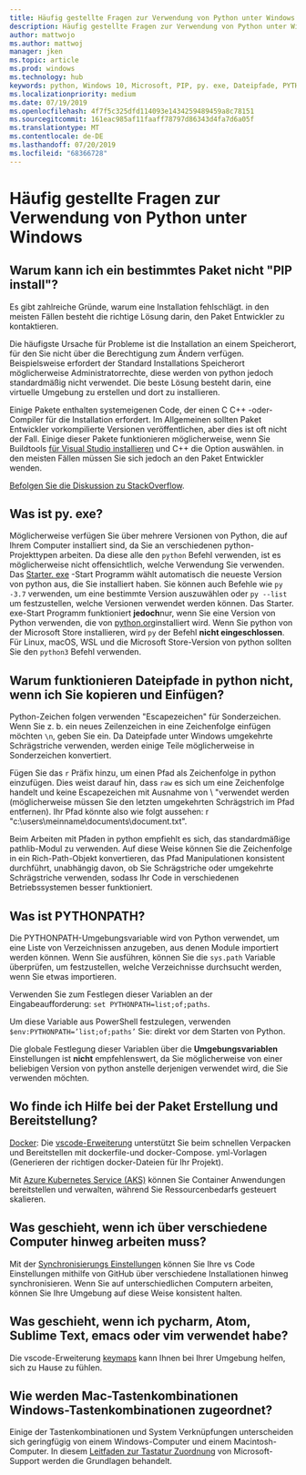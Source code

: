 ```yaml
---
title: Häufig gestellte Fragen zur Verwendung von Python unter Windows
description: Häufig gestellte Fragen zur Verwendung von Python unter Windows
author: mattwojo
ms.author: mattwoj
manager: jken
ms.topic: article
ms.prod: windows
ms.technology: hub
keywords: python, Windows 10, Microsoft, PIP, py. exe, Dateipfade, PYTHONPATH, python-Bereitstellung, Python-Paket Erstellung
ms.localizationpriority: medium
ms.date: 07/19/2019
ms.openlocfilehash: 4f7f5c325dfd114093e1434259489459a8c78151
ms.sourcegitcommit: 161eac985af11faaff78797d86343d4fa7d6a05f
ms.translationtype: MT
ms.contentlocale: de-DE
ms.lasthandoff: 07/20/2019
ms.locfileid: "68366728"
---
```

# <a name="frequently-asked-questions-about-using-python-on-windows"></a>Häufig gestellte Fragen zur Verwendung von Python unter Windows

## <a name="why-cant-i-pip-install-a-certain-package"></a>Warum kann ich ein bestimmtes Paket nicht "PIP install"?

Es gibt zahlreiche Gründe, warum eine Installation fehlschlägt. in den meisten Fällen besteht die richtige Lösung darin, den Paket Entwickler zu kontaktieren.

Die häufigste Ursache für Probleme ist die Installation an einem Speicherort, für den Sie nicht über die Berechtigung zum Ändern verfügen. Beispielsweise erfordert der Standard Installations Speicherort möglicherweise Administratorrechte, diese werden von python jedoch standardmäßig nicht verwendet. Die beste Lösung besteht darin, eine virtuelle Umgebung zu erstellen und dort zu installieren.

Einige Pakete enthalten systemeigenen Code, der einen C C++ -oder-Compiler für die Installation erfordert. Im Allgemeinen sollten Paket Entwickler vorkompilierte Versionen veröffentlichen, aber dies ist oft nicht der Fall. Einige dieser Pakete funktionieren möglicherweise, wenn Sie Buildtools [für Visual Studio installieren](https://visualstudio.microsoft.com/downloads/#build-tools-for-visual-studio-2019) und C++ die Option auswählen. in den meisten Fällen müssen Sie sich jedoch an den Paket Entwickler wenden.

[Befolgen Sie die Diskussion zu StackOverflow](https://stackoverflow.com/questions/4750806/how-do-i-install-pip-on-windows/12476379).

## <a name="what-is-pyexe"></a>Was ist py. exe?

Möglicherweise verfügen Sie über mehrere Versionen von Python, die auf Ihrem Computer installiert sind, da Sie an verschiedenen python-Projekttypen arbeiten. Da diese alle den `python` Befehl verwenden, ist es möglicherweise nicht offensichtlich, welche Verwendung Sie verwenden. Das [Starter. exe](https://docs.python.org/3/using/windows.html#launcher) -Start Programm wählt automatisch die neueste Version von python aus, die Sie installiert haben. Sie können auch Befehle wie `py -3.7` verwenden, um eine bestimmte Version auszuwählen oder `py --list` um festzustellen, welche Versionen verwendet werden können. Das Starter. exe-Start Programm funktioniert **jedoch**nur, wenn Sie eine Version von Python verwenden, die von [python.org](https://www.python.org/downloads/windows/)installiert wird. Wenn Sie python von der Microsoft Store installieren, wird `py` der Befehl **nicht eingeschlossen**. Für Linux, macOS, WSL und die Microsoft Store-Version von python sollten Sie den `python3` Befehl verwenden.

## <a name="why-dont-file-paths-work-in-python-when-i-copy-paste-them"></a>Warum funktionieren Dateipfade in python nicht, wenn ich Sie kopieren und Einfügen?

Python-Zeichen folgen verwenden "Escapezeichen" für Sonderzeichen. Wenn Sie z. b. ein neues Zeilenzeichen in eine Zeichenfolge einfügen möchten `\n`, geben Sie ein. Da Dateipfade unter Windows umgekehrte Schrägstriche verwenden, werden einige Teile möglicherweise in Sonderzeichen konvertiert.

Fügen Sie das `r` Präfix hinzu, um einen Pfad als Zeichenfolge in python einzufügen. Dies weist darauf hin, dass `raw` es sich um eine Zeichenfolge handelt und keine Escapezeichen mit Ausnahme von \ "verwendet werden (möglicherweise müssen Sie den letzten umgekehrten Schrägstrich im Pfad entfernen). Ihr Pfad könnte also wie folgt aussehen: r "c:\users\meinname\documents\document.txt".

Beim Arbeiten mit Pfaden in python empfiehlt es sich, das standardmäßige pathlib-Modul zu verwenden. Auf diese Weise können Sie die Zeichenfolge in ein Rich-Path-Objekt konvertieren, das Pfad Manipulationen konsistent durchführt, unabhängig davon, ob Sie Schrägstriche oder umgekehrte Schrägstriche verwenden, sodass Ihr Code in verschiedenen Betriebssystemen besser funktioniert.

## <a name="what-is-pythonpath"></a>Was ist PYTHONPATH?

Die PYTHONPATH-Umgebungsvariable wird von Python verwendet, um eine Liste von Verzeichnissen anzugeben, aus denen Module importiert werden können. Wenn Sie ausführen, können Sie die `sys.path` Variable überprüfen, um festzustellen, welche Verzeichnisse durchsucht werden, wenn Sie etwas importieren.

Verwenden Sie zum Festlegen dieser Variablen an der Eingabeaufforderung: `set PYTHONPATH=list;of;paths`.

Um diese Variable aus PowerShell festzulegen, verwenden `$env:PYTHONPATH=’list;of;paths’` Sie: direkt vor dem Starten von Python.

Die globale Festlegung dieser Variablen über die **Umgebungsvariablen** Einstellungen ist **nicht** empfehlenswert, da Sie möglicherweise von einer beliebigen Version von python anstelle derjenigen verwendet wird, die Sie verwenden möchten.

## <a name="where-can-i-find-help-with-packaging-and-deployment"></a>Wo finde ich Hilfe bei der Paket Erstellung und Bereitstellung?

[Docker](https://code.visualstudio.com/docs/azure/docker): Die [vscode-Erweiterung](https://code.visualstudio.com/docs/azure/docker) unterstützt Sie beim schnellen Verpacken und Bereitstellen mit dockerfile-und docker-Compose. yml-Vorlagen (Generieren der richtigen docker-Dateien für Ihr Projekt).

Mit [Azure Kubernetes Service (AKS)](https://docs.microsoft.com/azure/aks/) können Sie Container Anwendungen bereitstellen und verwalten, während Sie Ressourcenbedarfs gesteuert skalieren.

## <a name="what-if-i-need-to-work-across-different-machines"></a>Was geschieht, wenn ich über verschiedene Computer hinweg arbeiten muss?

Mit der [Synchronisierungs Einstellungen](https://marketplace.visualstudio.com/items?itemName=Shan.code-settings-sync) können Sie Ihre vs Code Einstellungen mithilfe von GitHub über verschiedene Installationen hinweg synchronisieren. Wenn Sie auf unterschiedlichen Computern arbeiten, können Sie Ihre Umgebung auf diese Weise konsistent halten.

## <a name="what-if-im-used-to-using-pycharm-atom-sublime-text-emacs-or-vim"></a>Was geschieht, wenn ich pycharm, Atom, Sublime Text, emacs oder vim verwendet habe?

Die vscode-Erweiterung [keymaps](https://marketplace.visualstudio.com/search?target=VSCode&category=Keymaps&sortBy=Downloads) kann Ihnen bei Ihrer Umgebung helfen, sich zu Hause zu fühlen.

## <a name="how-do-mac-shortcut-keys-map-to-windows-shortcut-keys"></a>Wie werden Mac-Tastenkombinationen Windows-Tastenkombinationen zugeordnet?

Einige der Tastenkombinationen und System Verknüpfungen unterscheiden sich geringfügig von einem Windows-Computer und einem Macintosh-Computer. In diesem [Leitfaden zur Tastatur Zuordnung](https://support.microsoft.com/help/970299/keyboard-mappings-using-a-pc-keyboard-on-a-macintosh) von Microsoft-Support werden die Grundlagen behandelt.
